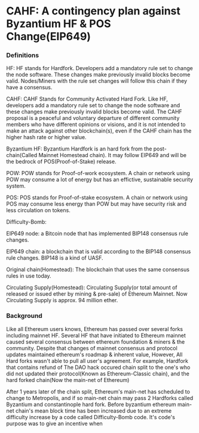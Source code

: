 # CAHF: A contingency plan against Byzantium HF & POS Change(EIP649)
### Definitions
HF: HF stands for Hardfork.  Developers add a mandatory rule set to change the node software. These changes make previously invalid blocks become valid. Nodes/Miners with the rule set changes will follow this chain if they have a consensus.

CAHF: CAHF Stands for Community Activated Hard Fork. Like HF, developers add a mandatory rule set to change the node software and these changes make previously invalid blocks become valid. The CAHF proposal is a peaceful and voluntary departure of different community members who have different opinions or visions, and it is not intended to make an attack against other blockchain(s), even if the CAHF chain has the higher hash rate or higher value.

Byzantium HF: Byzantium Hardfork is an hard fork from the post-chain(Called Mainnet Homestead chain). It may follow EIP649 and will be the bedrock of POS(Proof-of-Stake) release.

POW: POW stands for Proof-of-work ecosystem. A chain or network using POW may consume a lot of energy but has an effictive, sustainable security system.

POS: POS stands for Proof-of-stake ecosystem. A chain or network using POS may consume less energy than POW but may have security risk and less circulation on tokens.

Difficulty-Bomb: 

EIP649 node: a Bitcoin node that has implemented BIP148 consensus rule changes.

EIP649 chain: a blockchain that is valid according to the BIP148 consensus rule changes. BIP148 is a kind of UASF.

Original chain(Homestead): The blockchain that uses the same consensus rules in use today.

Circulating Supply(Homestead): Circulating Supply(or total amount of released or issued ether by mining & pre-sale) of Ethereum Mainnet. Now Circulating Supply is approx. 94 million ether.

### Background

Like all Ethereum users knows, Ethereum has passed over several forks including mainnet HF. Several HF that have initiated to Ethereum mainnet caused several consensus between ethereum foundation & miners & the community. Despite that changes of mainnet consensus and protocol updates maintained ethereum's roadmap & inherent value, However, All Hard forks wasn't able to pull all user's agreement. For example, Hardfork that contains refund of The DAO hack occured chain split to the one's who did not updated their protocol(Known as Ethereum-Classic chain), and the hard forked chain(Now the main-net of Ethereum) 

After 1 years later of the chain split, Ethereum's main-net has scheduled to change to Metropolis, and if so main-net chain may pass 2 Hardforks called Byzantium and constantinople hard fork. Before byzantium ethereum main-net chain's mean block time has been increased due to an extreme difficulty increase by a code called Difficulty-Bomb code. It's code's purpose was to give an incentive when 
